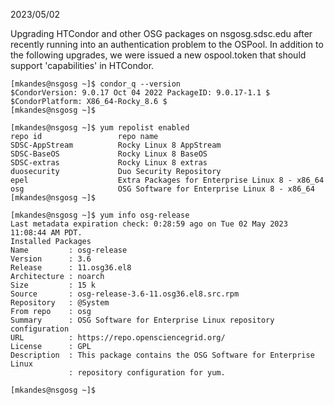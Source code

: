 2023/05/02

Upgrading HTCondor and other OSG packages on nsgosg.sdsc.edu after recently running into an authentication problem to the OSPool. In addition to the following upgrades, we were issued a new ospool.token that should support 'capabilities' in HTCondor.

```
[mkandes@nsgosg ~]$ condor_q --version
$CondorVersion: 9.0.17 Oct 04 2022 PackageID: 9.0.17-1.1 $
$CondorPlatform: X86_64-Rocky_8.6 $
[mkandes@nsgosg ~]$
```

```
[mkandes@nsgosg ~]$ yum repolist enabled
repo id                 repo name
SDSC-AppStream          Rocky Linux 8 AppStream
SDSC-BaseOS             Rocky Linux 8 BaseOS
SDSC-extras             Rocky Linux 8 extras
duosecurity             Duo Security Repository
epel                    Extra Packages for Enterprise Linux 8 - x86_64
osg                     OSG Software for Enterprise Linux 8 - x86_64
[mkandes@nsgosg ~]$
```

```
[mkandes@nsgosg ~]$ yum info osg-release
Last metadata expiration check: 0:28:59 ago on Tue 02 May 2023 11:08:44 AM PDT.
Installed Packages
Name         : osg-release
Version      : 3.6
Release      : 11.osg36.el8
Architecture : noarch
Size         : 15 k
Source       : osg-release-3.6-11.osg36.el8.src.rpm
Repository   : @System
From repo    : osg
Summary      : OSG Software for Enterprise Linux repository configuration
URL          : https://repo.opensciencegrid.org/
License      : GPL
Description  : This package contains the OSG Software for Enterprise Linux
             : repository configuration for yum.

[mkandes@nsgosg ~]$
```
